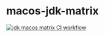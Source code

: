 # macos-jdk-matrix
[![jdk  macos  matrix CI workflow](https://github.com/githubfoam/macos-jdk-matrix/actions/workflows/jdk-macos-matrix-wf%20copy.yml/badge.svg)](https://github.com/githubfoam/macos-jdk-matrix/actions/workflows/jdk-macos-matrix-wf%20copy.yml) 

